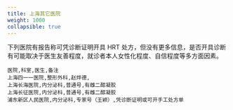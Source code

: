 ```yaml
---
title: 上海其它医院
weight: 1000
collapsible: true
---
```


下列医院有报告称可凭诊断证明开具 HRT 处方，但没有更多信息，是否开具诊断有可能取决于医生友善程度，就诊者本人女性化程度、自信程度等多方面因素。

```csv
医院,科室,医生,备注
上海四一一医院,整形外科,赵烨德,
上海长海医院,内分泌科,普通号,有雌二醇凝胶
上海长征医院,内分泌科,普通号,有雌二醇凝胶
浦东新区人民医院,内分泌科,专家号（王颖）,凭诊断证明或可开手工处方单
```
